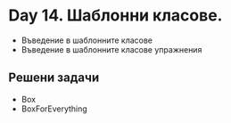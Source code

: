 ﻿# Day 14. Шаблонни класове.
- Въведение в шаблонните класове
- Въведение в шаблонните класове упражнения

## Решени задачи
- Box
- BoxForEverything

